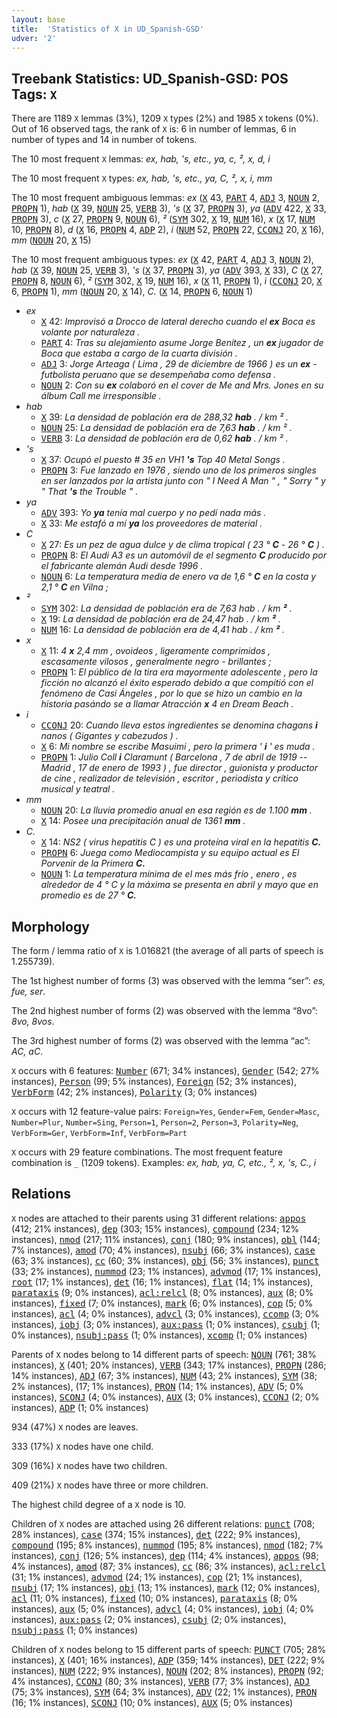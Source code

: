 ```yaml
---
layout: base
title:  'Statistics of X in UD_Spanish-GSD'
udver: '2'
---
```


## Treebank Statistics: UD_Spanish-GSD: POS Tags: `X`

There are 1189 `X` lemmas (3%), 1209 `X` types (2%) and 1985 `X` tokens (0%).
Out of 16 observed tags, the rank of `X` is: 6 in number of lemmas, 6 in number of types and 14 in number of tokens.

The 10 most frequent `X` lemmas: <em>ex, hab, 's, etc., ya, c, ², x, d, i</em>

The 10 most frequent `X` types:  <em>ex, hab, 's, etc., ya, C, ², x, i, mm</em>

The 10 most frequent ambiguous lemmas: <em>ex</em> (<tt><a href="es_gsd-pos-X.html">X</a></tt> 43, <tt><a href="es_gsd-pos-PART.html">PART</a></tt> 4, <tt><a href="es_gsd-pos-ADJ.html">ADJ</a></tt> 3, <tt><a href="es_gsd-pos-NOUN.html">NOUN</a></tt> 2, <tt><a href="es_gsd-pos-PROPN.html">PROPN</a></tt> 1), <em>hab</em> (<tt><a href="es_gsd-pos-X.html">X</a></tt> 39, <tt><a href="es_gsd-pos-NOUN.html">NOUN</a></tt> 25, <tt><a href="es_gsd-pos-VERB.html">VERB</a></tt> 3), <em>'s</em> (<tt><a href="es_gsd-pos-X.html">X</a></tt> 37, <tt><a href="es_gsd-pos-PROPN.html">PROPN</a></tt> 3), <em>ya</em> (<tt><a href="es_gsd-pos-ADV.html">ADV</a></tt> 422, <tt><a href="es_gsd-pos-X.html">X</a></tt> 33, <tt><a href="es_gsd-pos-PROPN.html">PROPN</a></tt> 3), <em>c</em> (<tt><a href="es_gsd-pos-X.html">X</a></tt> 27, <tt><a href="es_gsd-pos-PROPN.html">PROPN</a></tt> 9, <tt><a href="es_gsd-pos-NOUN.html">NOUN</a></tt> 6), <em>²</em> (<tt><a href="es_gsd-pos-SYM.html">SYM</a></tt> 302, <tt><a href="es_gsd-pos-X.html">X</a></tt> 19, <tt><a href="es_gsd-pos-NUM.html">NUM</a></tt> 16), <em>x</em> (<tt><a href="es_gsd-pos-X.html">X</a></tt> 17, <tt><a href="es_gsd-pos-NUM.html">NUM</a></tt> 10, <tt><a href="es_gsd-pos-PROPN.html">PROPN</a></tt> 8), <em>d</em> (<tt><a href="es_gsd-pos-X.html">X</a></tt> 16, <tt><a href="es_gsd-pos-PROPN.html">PROPN</a></tt> 4, <tt><a href="es_gsd-pos-ADP.html">ADP</a></tt> 2), <em>i</em> (<tt><a href="es_gsd-pos-NUM.html">NUM</a></tt> 52, <tt><a href="es_gsd-pos-PROPN.html">PROPN</a></tt> 22, <tt><a href="es_gsd-pos-CCONJ.html">CCONJ</a></tt> 20, <tt><a href="es_gsd-pos-X.html">X</a></tt> 16), <em>mm</em> (<tt><a href="es_gsd-pos-NOUN.html">NOUN</a></tt> 20, <tt><a href="es_gsd-pos-X.html">X</a></tt> 15)

The 10 most frequent ambiguous types:  <em>ex</em> (<tt><a href="es_gsd-pos-X.html">X</a></tt> 42, <tt><a href="es_gsd-pos-PART.html">PART</a></tt> 4, <tt><a href="es_gsd-pos-ADJ.html">ADJ</a></tt> 3, <tt><a href="es_gsd-pos-NOUN.html">NOUN</a></tt> 2), <em>hab</em> (<tt><a href="es_gsd-pos-X.html">X</a></tt> 39, <tt><a href="es_gsd-pos-NOUN.html">NOUN</a></tt> 25, <tt><a href="es_gsd-pos-VERB.html">VERB</a></tt> 3), <em>'s</em> (<tt><a href="es_gsd-pos-X.html">X</a></tt> 37, <tt><a href="es_gsd-pos-PROPN.html">PROPN</a></tt> 3), <em>ya</em> (<tt><a href="es_gsd-pos-ADV.html">ADV</a></tt> 393, <tt><a href="es_gsd-pos-X.html">X</a></tt> 33), <em>C</em> (<tt><a href="es_gsd-pos-X.html">X</a></tt> 27, <tt><a href="es_gsd-pos-PROPN.html">PROPN</a></tt> 8, <tt><a href="es_gsd-pos-NOUN.html">NOUN</a></tt> 6), <em>²</em> (<tt><a href="es_gsd-pos-SYM.html">SYM</a></tt> 302, <tt><a href="es_gsd-pos-X.html">X</a></tt> 19, <tt><a href="es_gsd-pos-NUM.html">NUM</a></tt> 16), <em>x</em> (<tt><a href="es_gsd-pos-X.html">X</a></tt> 11, <tt><a href="es_gsd-pos-PROPN.html">PROPN</a></tt> 1), <em>i</em> (<tt><a href="es_gsd-pos-CCONJ.html">CCONJ</a></tt> 20, <tt><a href="es_gsd-pos-X.html">X</a></tt> 6, <tt><a href="es_gsd-pos-PROPN.html">PROPN</a></tt> 1), <em>mm</em> (<tt><a href="es_gsd-pos-NOUN.html">NOUN</a></tt> 20, <tt><a href="es_gsd-pos-X.html">X</a></tt> 14), <em>C.</em> (<tt><a href="es_gsd-pos-X.html">X</a></tt> 14, <tt><a href="es_gsd-pos-PROPN.html">PROPN</a></tt> 6, <tt><a href="es_gsd-pos-NOUN.html">NOUN</a></tt> 1)


* <em>ex</em>
  * <tt><a href="es_gsd-pos-X.html">X</a></tt> 42: <em>Improvisó a Drocco de lateral derecho cuando el <b>ex</b> Boca es volante por naturaleza .</em>
  * <tt><a href="es_gsd-pos-PART.html">PART</a></tt> 4: <em>Tras su alejamiento asume Jorge Benítez , un <b>ex</b> jugador de Boca que estaba a cargo de la cuarta división .</em>
  * <tt><a href="es_gsd-pos-ADJ.html">ADJ</a></tt> 3: <em>Jorge Arteaga ( Lima , 29 de diciembre de 1966 ) es un <b>ex</b> - futbolista peruano que se desempeñaba como defensa .</em>
  * <tt><a href="es_gsd-pos-NOUN.html">NOUN</a></tt> 2: <em>Con su <b>ex</b> colaboró en el cover de Me and Mrs. Jones en su álbum Call me irresponsible .</em>
* <em>hab</em>
  * <tt><a href="es_gsd-pos-X.html">X</a></tt> 39: <em>La densidad de población era de 288,32 <b>hab</b> . / km ² .</em>
  * <tt><a href="es_gsd-pos-NOUN.html">NOUN</a></tt> 25: <em>La densidad de población era de 7,63 <b>hab</b> . / km ² .</em>
  * <tt><a href="es_gsd-pos-VERB.html">VERB</a></tt> 3: <em>La densidad de población era de 0,62 <b>hab</b> . / km ² .</em>
* <em>'s</em>
  * <tt><a href="es_gsd-pos-X.html">X</a></tt> 37: <em>Ocupó el puesto # 35 en VH1 <b>'s</b> Top 40 Metal Songs .</em>
  * <tt><a href="es_gsd-pos-PROPN.html">PROPN</a></tt> 3: <em>Fue lanzado en 1976 , siendo uno de los primeros singles en ser lanzados por la artista junto con " I Need A Man " , " Sorry " y " That <b>'s</b> the Trouble " .</em>
* <em>ya</em>
  * <tt><a href="es_gsd-pos-ADV.html">ADV</a></tt> 393: <em>Yo <b>ya</b> tenía mal cuerpo y no pedí nada más .</em>
  * <tt><a href="es_gsd-pos-X.html">X</a></tt> 33: <em>Me estafó a mí <b>ya</b> los proveedores de material .</em>
* <em>C</em>
  * <tt><a href="es_gsd-pos-X.html">X</a></tt> 27: <em>Es un pez de agua dulce y de clima tropical ( 23 ° <b>C</b> - 26 ° <b>C</b> ) .</em>
  * <tt><a href="es_gsd-pos-PROPN.html">PROPN</a></tt> 8: <em>El Audi A3 es un automóvil de el segmento <b>C</b> producido por el fabricante alemán Audi desde 1996 .</em>
  * <tt><a href="es_gsd-pos-NOUN.html">NOUN</a></tt> 6: <em>La temperatura media de enero va de 1,6 ° <b>C</b> en la costa y 2,1 ° <b>C</b> en Vilna ;</em>
* <em>²</em>
  * <tt><a href="es_gsd-pos-SYM.html">SYM</a></tt> 302: <em>La densidad de población era de 7,63 hab . / km <b>²</b> .</em>
  * <tt><a href="es_gsd-pos-X.html">X</a></tt> 19: <em>La densidad de población era de 24,47 hab . / km <b>²</b> .</em>
  * <tt><a href="es_gsd-pos-NUM.html">NUM</a></tt> 16: <em>La densidad de población era de 4,41 hab . / km <b>²</b> .</em>
* <em>x</em>
  * <tt><a href="es_gsd-pos-X.html">X</a></tt> 11: <em>4 <b>x</b> 2,4 mm , ovoideos , ligeramente comprimidos , escasamente vilosos , generalmente negro - brillantes ;</em>
  * <tt><a href="es_gsd-pos-PROPN.html">PROPN</a></tt> 1: <em>El público de la tira era mayormente adolescente , pero la ficción no alcanzó el éxito esperado debido a que compitió con el fenómeno de Casi Ángeles , por lo que se hizo un cambio en la historia pasándo se a llamar Atracción <b>x</b> 4 en Dream Beach .</em>
* <em>i</em>
  * <tt><a href="es_gsd-pos-CCONJ.html">CCONJ</a></tt> 20: <em>Cuando lleva estos ingredientes se denomina chagans <b>i</b> nanos ( Gigantes y cabezudos ) .</em>
  * <tt><a href="es_gsd-pos-X.html">X</a></tt> 6: <em>Mi nombre se escribe Masuimi , pero la primera ' <b>i</b> ' es muda .</em>
  * <tt><a href="es_gsd-pos-PROPN.html">PROPN</a></tt> 1: <em>Julio Coll <b>i</b> Claramunt ( Barcelona , 7 de abril de 1919 -- Madrid , 17 de enero de 1993 ) , fue director , guionista y productor de cine , realizador de televisión , escritor , periodista y crítico musical y teatral .</em>
* <em>mm</em>
  * <tt><a href="es_gsd-pos-NOUN.html">NOUN</a></tt> 20: <em>La lluvia promedio anual en esa región es de 1.100 <b>mm</b> .</em>
  * <tt><a href="es_gsd-pos-X.html">X</a></tt> 14: <em>Posee una precipitación anual de 1361 <b>mm</b> .</em>
* <em>C.</em>
  * <tt><a href="es_gsd-pos-X.html">X</a></tt> 14: <em>NS2 ( virus hepatitis C ) es una proteína viral en la hepatitis <b>C.</b></em>
  * <tt><a href="es_gsd-pos-PROPN.html">PROPN</a></tt> 6: <em>Juega como Mediocampista y su equipo actual es El Porvenir de la Primera <b>C.</b></em>
  * <tt><a href="es_gsd-pos-NOUN.html">NOUN</a></tt> 1: <em>La temperatura mínima de el mes más frío , enero , es alrededor de 4 ° C y la máxima se presenta en abril y mayo que en promedio es de 27 ° <b>C.</b></em>

## Morphology

The form / lemma ratio of `X` is 1.016821 (the average of all parts of speech is 1.255739).

The 1st highest number of forms (3) was observed with the lemma “ser”: <em>es, fue, ser</em>.

The 2nd highest number of forms (2) was observed with the lemma “8vo”: <em>8vo, 8vos</em>.

The 3rd highest number of forms (2) was observed with the lemma “ac”: <em>AC, aC</em>.

`X` occurs with 6 features: <tt><a href="es_gsd-feat-Number.html">Number</a></tt> (671; 34% instances), <tt><a href="es_gsd-feat-Gender.html">Gender</a></tt> (542; 27% instances), <tt><a href="es_gsd-feat-Person.html">Person</a></tt> (99; 5% instances), <tt><a href="es_gsd-feat-Foreign.html">Foreign</a></tt> (52; 3% instances), <tt><a href="es_gsd-feat-VerbForm.html">VerbForm</a></tt> (42; 2% instances), <tt><a href="es_gsd-feat-Polarity.html">Polarity</a></tt> (3; 0% instances)

`X` occurs with 12 feature-value pairs: `Foreign=Yes`, `Gender=Fem`, `Gender=Masc`, `Number=Plur`, `Number=Sing`, `Person=1`, `Person=2`, `Person=3`, `Polarity=Neg`, `VerbForm=Ger`, `VerbForm=Inf`, `VerbForm=Part`

`X` occurs with 29 feature combinations.
The most frequent feature combination is `_` (1209 tokens).
Examples: <em>ex, hab, ya, C, etc., ², x, 's, C., i</em>


## Relations

`X` nodes are attached to their parents using 31 different relations: <tt><a href="es_gsd-dep-appos.html">appos</a></tt> (412; 21% instances), <tt><a href="es_gsd-dep-dep.html">dep</a></tt> (303; 15% instances), <tt><a href="es_gsd-dep-compound.html">compound</a></tt> (234; 12% instances), <tt><a href="es_gsd-dep-nmod.html">nmod</a></tt> (217; 11% instances), <tt><a href="es_gsd-dep-conj.html">conj</a></tt> (180; 9% instances), <tt><a href="es_gsd-dep-obl.html">obl</a></tt> (144; 7% instances), <tt><a href="es_gsd-dep-amod.html">amod</a></tt> (70; 4% instances), <tt><a href="es_gsd-dep-nsubj.html">nsubj</a></tt> (66; 3% instances), <tt><a href="es_gsd-dep-case.html">case</a></tt> (63; 3% instances), <tt><a href="es_gsd-dep-cc.html">cc</a></tt> (60; 3% instances), <tt><a href="es_gsd-dep-obj.html">obj</a></tt> (56; 3% instances), <tt><a href="es_gsd-dep-punct.html">punct</a></tt> (33; 2% instances), <tt><a href="es_gsd-dep-nummod.html">nummod</a></tt> (23; 1% instances), <tt><a href="es_gsd-dep-advmod.html">advmod</a></tt> (17; 1% instances), <tt><a href="es_gsd-dep-root.html">root</a></tt> (17; 1% instances), <tt><a href="es_gsd-dep-det.html">det</a></tt> (16; 1% instances), <tt><a href="es_gsd-dep-flat.html">flat</a></tt> (14; 1% instances), <tt><a href="es_gsd-dep-parataxis.html">parataxis</a></tt> (9; 0% instances), <tt><a href="es_gsd-dep-acl-relcl.html">acl:relcl</a></tt> (8; 0% instances), <tt><a href="es_gsd-dep-aux.html">aux</a></tt> (8; 0% instances), <tt><a href="es_gsd-dep-fixed.html">fixed</a></tt> (7; 0% instances), <tt><a href="es_gsd-dep-mark.html">mark</a></tt> (6; 0% instances), <tt><a href="es_gsd-dep-cop.html">cop</a></tt> (5; 0% instances), <tt><a href="es_gsd-dep-acl.html">acl</a></tt> (4; 0% instances), <tt><a href="es_gsd-dep-advcl.html">advcl</a></tt> (3; 0% instances), <tt><a href="es_gsd-dep-ccomp.html">ccomp</a></tt> (3; 0% instances), <tt><a href="es_gsd-dep-iobj.html">iobj</a></tt> (3; 0% instances), <tt><a href="es_gsd-dep-aux-pass.html">aux:pass</a></tt> (1; 0% instances), <tt><a href="es_gsd-dep-csubj.html">csubj</a></tt> (1; 0% instances), <tt><a href="es_gsd-dep-nsubj-pass.html">nsubj:pass</a></tt> (1; 0% instances), <tt><a href="es_gsd-dep-xcomp.html">xcomp</a></tt> (1; 0% instances)

Parents of `X` nodes belong to 14 different parts of speech: <tt><a href="es_gsd-pos-NOUN.html">NOUN</a></tt> (761; 38% instances), <tt><a href="es_gsd-pos-X.html">X</a></tt> (401; 20% instances), <tt><a href="es_gsd-pos-VERB.html">VERB</a></tt> (343; 17% instances), <tt><a href="es_gsd-pos-PROPN.html">PROPN</a></tt> (286; 14% instances), <tt><a href="es_gsd-pos-ADJ.html">ADJ</a></tt> (67; 3% instances), <tt><a href="es_gsd-pos-NUM.html">NUM</a></tt> (43; 2% instances), <tt><a href="es_gsd-pos-SYM.html">SYM</a></tt> (38; 2% instances),  (17; 1% instances), <tt><a href="es_gsd-pos-PRON.html">PRON</a></tt> (14; 1% instances), <tt><a href="es_gsd-pos-ADV.html">ADV</a></tt> (5; 0% instances), <tt><a href="es_gsd-pos-SCONJ.html">SCONJ</a></tt> (4; 0% instances), <tt><a href="es_gsd-pos-AUX.html">AUX</a></tt> (3; 0% instances), <tt><a href="es_gsd-pos-CCONJ.html">CCONJ</a></tt> (2; 0% instances), <tt><a href="es_gsd-pos-ADP.html">ADP</a></tt> (1; 0% instances)

934 (47%) `X` nodes are leaves.

333 (17%) `X` nodes have one child.

309 (16%) `X` nodes have two children.

409 (21%) `X` nodes have three or more children.

The highest child degree of a `X` node is 10.

Children of `X` nodes are attached using 26 different relations: <tt><a href="es_gsd-dep-punct.html">punct</a></tt> (708; 28% instances), <tt><a href="es_gsd-dep-case.html">case</a></tt> (374; 15% instances), <tt><a href="es_gsd-dep-det.html">det</a></tt> (222; 9% instances), <tt><a href="es_gsd-dep-compound.html">compound</a></tt> (195; 8% instances), <tt><a href="es_gsd-dep-nummod.html">nummod</a></tt> (195; 8% instances), <tt><a href="es_gsd-dep-nmod.html">nmod</a></tt> (182; 7% instances), <tt><a href="es_gsd-dep-conj.html">conj</a></tt> (126; 5% instances), <tt><a href="es_gsd-dep-dep.html">dep</a></tt> (114; 4% instances), <tt><a href="es_gsd-dep-appos.html">appos</a></tt> (98; 4% instances), <tt><a href="es_gsd-dep-amod.html">amod</a></tt> (87; 3% instances), <tt><a href="es_gsd-dep-cc.html">cc</a></tt> (86; 3% instances), <tt><a href="es_gsd-dep-acl-relcl.html">acl:relcl</a></tt> (31; 1% instances), <tt><a href="es_gsd-dep-advmod.html">advmod</a></tt> (24; 1% instances), <tt><a href="es_gsd-dep-cop.html">cop</a></tt> (21; 1% instances), <tt><a href="es_gsd-dep-nsubj.html">nsubj</a></tt> (17; 1% instances), <tt><a href="es_gsd-dep-obj.html">obj</a></tt> (13; 1% instances), <tt><a href="es_gsd-dep-mark.html">mark</a></tt> (12; 0% instances), <tt><a href="es_gsd-dep-acl.html">acl</a></tt> (11; 0% instances), <tt><a href="es_gsd-dep-fixed.html">fixed</a></tt> (10; 0% instances), <tt><a href="es_gsd-dep-parataxis.html">parataxis</a></tt> (8; 0% instances), <tt><a href="es_gsd-dep-aux.html">aux</a></tt> (5; 0% instances), <tt><a href="es_gsd-dep-advcl.html">advcl</a></tt> (4; 0% instances), <tt><a href="es_gsd-dep-iobj.html">iobj</a></tt> (4; 0% instances), <tt><a href="es_gsd-dep-aux-pass.html">aux:pass</a></tt> (2; 0% instances), <tt><a href="es_gsd-dep-csubj.html">csubj</a></tt> (2; 0% instances), <tt><a href="es_gsd-dep-nsubj-pass.html">nsubj:pass</a></tt> (1; 0% instances)

Children of `X` nodes belong to 15 different parts of speech: <tt><a href="es_gsd-pos-PUNCT.html">PUNCT</a></tt> (705; 28% instances), <tt><a href="es_gsd-pos-X.html">X</a></tt> (401; 16% instances), <tt><a href="es_gsd-pos-ADP.html">ADP</a></tt> (359; 14% instances), <tt><a href="es_gsd-pos-DET.html">DET</a></tt> (222; 9% instances), <tt><a href="es_gsd-pos-NUM.html">NUM</a></tt> (222; 9% instances), <tt><a href="es_gsd-pos-NOUN.html">NOUN</a></tt> (202; 8% instances), <tt><a href="es_gsd-pos-PROPN.html">PROPN</a></tt> (92; 4% instances), <tt><a href="es_gsd-pos-CCONJ.html">CCONJ</a></tt> (80; 3% instances), <tt><a href="es_gsd-pos-VERB.html">VERB</a></tt> (77; 3% instances), <tt><a href="es_gsd-pos-ADJ.html">ADJ</a></tt> (75; 3% instances), <tt><a href="es_gsd-pos-SYM.html">SYM</a></tt> (64; 3% instances), <tt><a href="es_gsd-pos-ADV.html">ADV</a></tt> (22; 1% instances), <tt><a href="es_gsd-pos-PRON.html">PRON</a></tt> (16; 1% instances), <tt><a href="es_gsd-pos-SCONJ.html">SCONJ</a></tt> (10; 0% instances), <tt><a href="es_gsd-pos-AUX.html">AUX</a></tt> (5; 0% instances)


